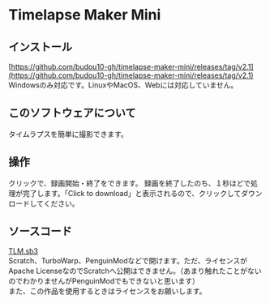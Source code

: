 # Timelapse Maker Mini
## インストール
[https://github.com/budou10-gh/timelapse-maker-mini/releases/tag/v2.1](https://github.com/budou10-gh/timelapse-maker-mini/releases/tag/v2.1)  
Windowsのみ対応です。LinuxやMacOS、Webには対応していません。
## このソフトウェアについて
タイムラプスを簡単に撮影できます。
## 操作
クリックで、録画開始・終了をできます。
録画を終了したのち、１秒ほどで処理が完了します。「Click to download」と表示されるので、クリックしてダウンロードしてください。
## ソースコード
[TLM.sb3](TLM.sb3)  
Scratch、TurboWarp、PenguinModなどで開けます。ただ、ライセンスがApache LicenseなのでScratchへ公開はできません。（あまり触れたことがないのでわかりませんがPenguinModでもできないと思います）  
また、この作品を使用するときはライセンスをお願いします。
